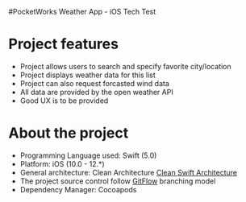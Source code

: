 #PocketWorks Weather App - iOS Tech Test

# **Project features**

- Project allows users to search and specify favorite city/location
- Project displays weather data for this list
- Project can also request forcasted wind data
- All data are provided by the open weather API
- Good UX is to be provided

# **About the project**

- Programming Language used: Swift (5.0)
- Platform: iOS (10.0 - 12.\*)
- General architecture: Clean Architecture [Clean Swift Architecture](https://clean-swift.com/)
- The project source control follow [GitFlow](https://datasift.github.io/gitflow/IntroducingGitFlow.html) branching model
- Dependency Manager: Cocoapods
